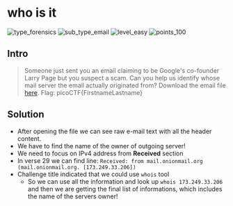 # who is it

![type_forensics](https://img.shields.io/badge/type-forensics-red)
![sub_type_email](https://img.shields.io/badge/sub_type-email-orange)
![level_easy](https://img.shields.io/badge/level-easy-green)
![points_100](https://img.shields.io/badge/points-100-blue)

## Intro
> Someone just sent you an email claiming to be Google's co-founder Larry Page but you suspect a scam.
> Can you help us identify whose mail server the email actually originated from?
> Download the email file [here](https://artifacts.picoctf.net/c/499/email-export.eml). Flag: picoCTF{FirstnameLastname}

## Solution
* After opening the file we can see raw e-mail text with all the header content. 
* We have to find the name of the owner of outgoing server!
* We need to focus on IPv4 address from **Received** section
* In verse 29 we can find line: `Received: from mail.onionmail.org (mail.onionmail.org. [173.249.33.206])`
* Challenge title indicated that we could use `whois` tool
  * So we can use all the information and look up `whois 173.249.33.206` and then we are getting the final list of informations, which includes the name of the servers owner!